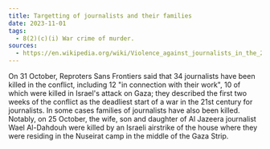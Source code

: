 ```yaml
---
title: Targetting of journalists and their families
date: 2023-11-01
tags:
  - 8(2)(c)(i) War crime of murder.
sources:
  - https://en.wikipedia.org/wiki/Violence_against_journalists_in_the_2023_Israel–Hamas_war
---
```

On 31 October, Reproters Sans Frontiers said that 34 journalists have been killed in the conflict, including 12 "in connection with their work", 10 of which were killed in Israel's attack on Gaza; they described the first two weeks of the conflict as the deadliest start of a war in the 21st century for journalists. In some cases families of journalists have also been killed. Notably, on 25 October, the wife, son and daughter of Al Jazeera journalist Wael Al-Dahdouh were killed by an Israeli airstrike of the house where they were residing in the Nuseirat camp in the middle of the Gaza Strip.